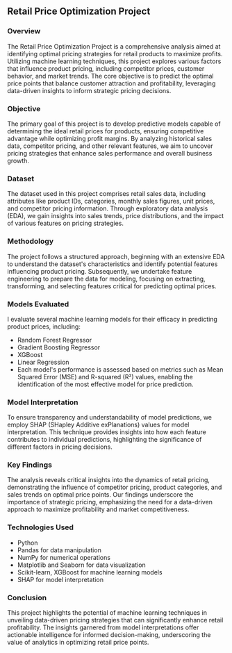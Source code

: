 ## Retail Price Optimization Project
### Overview
The Retail Price Optimization Project is a comprehensive analysis aimed at identifying optimal pricing strategies for retail products to maximize profits. Utilizing machine learning techniques, this project explores various factors that influence product pricing, including competitor prices, customer behavior, and market trends. The core objective is to predict the optimal price points that balance customer attraction and profitability, leveraging data-driven insights to inform strategic pricing decisions.

### Objective
The primary goal of this project is to develop predictive models capable of determining the ideal retail prices for products, ensuring competitive advantage while optimizing profit margins. By analyzing historical sales data, competitor pricing, and other relevant features, we aim to uncover pricing strategies that enhance sales performance and overall business growth.

### Dataset
The dataset used in this project comprises retail sales data, including attributes like product IDs, categories, monthly sales figures, unit prices, and competitor pricing information. Through exploratory data analysis (EDA), we gain insights into sales trends, price distributions, and the impact of various features on pricing strategies.

### Methodology
The project follows a structured approach, beginning with an extensive EDA to understand the dataset's characteristics and identify potential features influencing product pricing. Subsequently, we undertake feature engineering to prepare the data for modeling, focusing on extracting, transforming, and selecting features critical for predicting optimal prices.

### Models Evaluated
I evaluate several machine learning models for their efficacy in predicting product prices, including:

- Random Forest Regressor
- Gradient Boosting Regressor
- XGBoost
- Linear Regression
- Each model's performance is assessed based on metrics such as Mean Squared Error (MSE) and R-squared (R²) values, enabling the identification of the most effective model for price prediction.

### Model Interpretation
To ensure transparency and understandability of model predictions, we employ SHAP (SHapley Additive exPlanations) values for model interpretation. This technique provides insights into how each feature contributes to individual predictions, highlighting the significance of different factors in pricing decisions.

### Key Findings
The analysis reveals critical insights into the dynamics of retail pricing, demonstrating the influence of competitor pricing, product categories, and sales trends on optimal price points. Our findings underscore the importance of strategic pricing, emphasizing the need for a data-driven approach to maximize profitability and market competitiveness.

### Technologies Used
- Python
- Pandas for data manipulation
- NumPy for numerical operations
- Matplotlib and Seaborn for data visualization
- Scikit-learn, XGBoost for machine learning models
- SHAP for model interpretation

### Conclusion
This project highlights the potential of machine learning techniques in unveiling data-driven pricing strategies that can significantly enhance retail profitability. The insights garnered from model interpretations offer actionable intelligence for informed decision-making, underscoring the value of analytics in optimizing retail price points.

